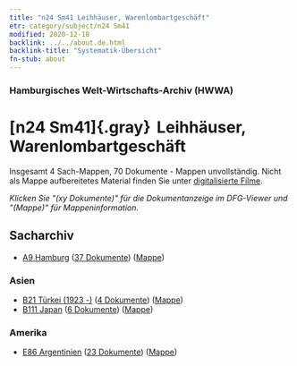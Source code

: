 ```yaml
---
title: "n24 Sm41 Leihhäuser, Warenlombartgeschäft"
etr: category/subject/n24 Sm41
modified: 2020-12-18
backlink: ../../about.de.html
backlink-title: "Systematik-Übersicht"
fn-stub: about
---
```


### Hamburgisches Welt-Wirtschafts-Archiv (HWWA)
# [n24 Sm41]{.gray}&#8201; Leihhäuser, Warenlombartgeschäft&#160; 




Insgesamt 4 Sach-Mappen, 70 Dokumente - Mappen unvollständig.
Nicht als Mappe aufbereitetes Material finden Sie unter [digitalisierte Filme](/film/h1_sh).

_Klicken Sie "(xy Dokumente)" für die Dokumentanzeige im DFG-Viewer und "(Mappe)" für Mappeninformation._

## Sacharchiv



- [A9 Hamburg](../../../geo/about.de.html#A9) (<a href="https://dfg-viewer.de/show/?tx_dlf[id]=https://pm20.zbw.eu/mets/sh/1409xx/140905/1454xx/145413/public.mets.de.xml" target="_blank">37 Dokumente</a>) ([Mappe](http://purl.org/pressemappe20/folder/sh/140905,145413))

### Asien

- [B21 Türkei (1923 -)](../../../geo/about.de.html#B21) (<a href="https://dfg-viewer.de/show/?tx_dlf[id]=https://pm20.zbw.eu/mets/sh/1411xx/141111/1454xx/145413/public.mets.de.xml" target="_blank">4 Dokumente</a>) ([Mappe](http://purl.org/pressemappe20/folder/sh/141111,145413))
- [B111 Japan](../../../geo/about.de.html#B111) (<a href="https://dfg-viewer.de/show/?tx_dlf[id]=https://pm20.zbw.eu/mets/sh/1412xx/141272/1454xx/145413/public.mets.de.xml" target="_blank">6 Dokumente</a>) ([Mappe](http://purl.org/pressemappe20/folder/sh/141272,145413))

### Amerika

- [E86 Argentinien](../../../geo/about.de.html#E86) (<a href="https://dfg-viewer.de/show/?tx_dlf[id]=https://pm20.zbw.eu/mets/sh/1416xx/141692/1454xx/145413/public.mets.de.xml" target="_blank">23 Dokumente</a>) ([Mappe](http://purl.org/pressemappe20/folder/sh/141692,145413))


